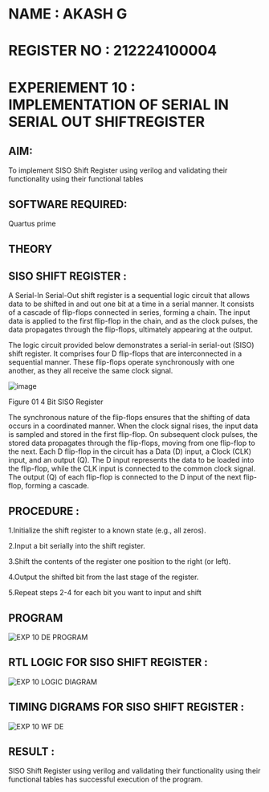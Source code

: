 # NAME : AKASH G
# REGISTER NO : 212224100004
# EXPERIEMENT 10 : IMPLEMENTATION OF SERIAL IN SERIAL OUT SHIFTREGISTER

## AIM:

To implement SISO Shift Register using verilog and validating their functionality using their functional tables

## SOFTWARE REQUIRED:

Quartus prime

## THEORY

## SISO SHIFT REGISTER :

A Serial-In Serial-Out shift register is a sequential logic circuit that allows data to be shifted in and out one bit at a time in a serial manner. It consists of a cascade of flip-flops connected in series, forming a chain. The input data is applied to the first flip-flop in the chain, and as the clock pulses, the data propagates through the flip-flops, ultimately appearing at the output.

The logic circuit provided below demonstrates a serial-in serial-out (SISO) shift register. It comprises four D flip-flops that are interconnected in a sequential manner. These flip-flops operate synchronously with one another, as they all receive the same clock signal.

![image](https://github.com/naavaneetha/SERIAL-IN-SERIAL-OUT-SHIFTREGISTER/assets/154305477/e81c4072-37f9-46c6-8145-566764b74c3a)

Figure 01 4 Bit SISO Register

The synchronous nature of the flip-flops ensures that the shifting of data occurs in a coordinated manner. When the clock signal rises, the input data is sampled and stored in the first flip-flop. On subsequent clock pulses, the stored data propagates through the flip-flops, moving from one flip-flop to the next.
Each D flip-flop in the circuit has a Data (D) input, a Clock (CLK) input, and an output (Q). The D input represents the data to be loaded into the flip-flop, while the CLK input is connected to the common clock signal. The output (Q) of each flip-flop is connected to the D input of the next flip-flop, forming a cascade.

## PROCEDURE :
 1.Initialize the shift register to a known state (e.g., all zeros).
 
 2.Input a bit serially into the shift register.
 
 3.Shift the contents of the register one position to the right (or left).
 
 4.Output the shifted bit from the last stage of the register.
 
 5.Repeat steps 2-4 for each bit you want to input and shift


## PROGRAM
![EXP 10 DE PROGRAM](https://github.com/user-attachments/assets/d5bf0d99-12c7-4861-8228-26662ff41b9c)

## RTL LOGIC FOR SISO SHIFT REGISTER :
![EXP 10 LOGIC DIAGRAM](https://github.com/user-attachments/assets/7c5c826f-869c-4878-a2e7-06fddf9846f5)

## TIMING DIGRAMS FOR SISO SHIFT REGISTER :
![EXP 10 WF DE](https://github.com/user-attachments/assets/97db6417-273c-4f2b-815e-3475429ee055)

## RESULT : 
SISO Shift Register using verilog and validating their functionality using their functional tables has successful execution of the program.
